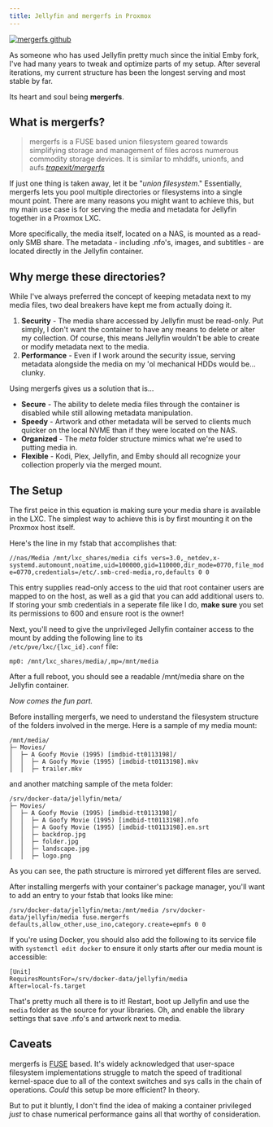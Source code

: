 ```yaml
---
title: Jellyfin and mergerfs in Proxmox
---
```


[![mergerfs github](/assets/blog/mergerfs.png)](https://github.com/trapexit/mergerfs)

As someone who has used Jellyfin pretty much since the initial Emby fork, I've had many years to tweak and optimize parts of my setup. After several iterations, my current structure has been the longest serving and most stable by far.

Its heart and soul being **mergerfs**.

## What is mergerfs?
> mergerfs is a FUSE based union filesystem geared towards simplifying storage and management of files across numerous commodity storage devices. It is similar to mhddfs, unionfs, and aufs.<cite>[trapexit/mergerfs](https://github.com/trapexit/mergerfs)</cite>

If just one thing is taken away, let it be "*union filesystem*." Essentially, mergerfs lets you pool multiple directories or filesystems into a single mount point. There are many reasons you might want to achieve this, but my main use case is for serving the media and metadata for Jellyfin together in a Proxmox LXC.

More specifically, the media itself, located on a NAS, is mounted as a read-only SMB share. The metadata - including .nfo's, images, and subtitles - are located directly in the Jellyfin container.

## Why merge these directories?
While I've always preferred the concept of keeping metadata next to my media files, two deal breakers have kept me from actually doing it.

1. **Security** - The media share accessed by Jellyfin must be read-only. Put simply, I don't want the container to have any means to delete or alter my collection. Of course, this means Jellyfin wouldn't be able to create or modify metadata next to the media.
2. **Performance** - Even if I work around the security issue, serving metadata alongside the media on my 'ol mechanical HDDs would be... clunky.

Using mergerfs gives us a solution that is...
- **Secure** - The ability to delete media files through the container is disabled while still allowing metadata manipulation.
- **Speedy** - Artwork and other metadata will be served to clients much quicker on the local NVME than if they were located on the NAS.
- **Organized** - The *meta* folder structure mimics what we're used to putting media in.
- **Flexible** - Kodi, Plex, Jellyfin, and Emby should all recognize your collection properly via the merged mount.

## The Setup
The first peice in this equation is making sure your media share is available in the LXC. The simplest way to achieve this is by first mounting it on the Proxmox host itself.

Here's the line in my fstab that accomplishes that:

`//nas/Media /mnt/lxc_shares/media cifs vers=3.0,_netdev,x-systemd.automount,noatime,uid=100000,gid=110000,dir_mode=0770,file_mode=0770,credentials=/etc/.smb-cred-media,ro,defaults 0 0`

This entry supplies read-only access to the uid that root container users are mapped to on the host, as well as a gid that you can add additional users to. If storing your smb credentials in a seperate file like I do, **make sure** you set its permissions to 600 and ensure root is the owner!

Next, you'll need to give the unprivileged Jellyfin container access to the mount by adding the following line to its<br>`/etc/pve/lxc/{lxc_id}.conf` file:

`mp0: /mnt/lxc_shares/media/,mp=/mnt/media`

After a full reboot, you should see a readable /mnt/media share on the Jellyfin container.

*Now comes the fun part.*

Before installing mergerfs, we need to understand the filesystem structure of the folders involved in the merge. Here is a sample of my media mount:

```
/mnt/media/
├─ Movies/
│  ├─ A Goofy Movie (1995) [imdbid-tt0113198]/
│  │  ├─ A Goofy Movie (1995) [imdbid-tt0113198].mkv
│  │  ├─ trailer.mkv
```

and another matching sample of the meta folder:

```
/srv/docker-data/jellyfin/meta/
├─ Movies/
│  ├─ A Goofy Movie (1995) [imdbid-tt0113198]/
│  │  ├─ A Goofy Movie (1995) [imdbid-tt0113198].nfo
│  │  ├─ A Goofy Movie (1995) [imdbid-tt0113198].en.srt
│  │  ├─ backdrop.jpg
│  │  ├─ folder.jpg
│  │  ├─ landscape.jpg
│  │  ├─ logo.png
```

As you can see, the path structure is mirrored yet different files are served.

After installing mergerfs with your container's package manager, you'll want to add an entry to your fstab that looks like mine:

`/srv/docker-data/jellyfin/meta:/mnt/media /srv/docker-data/jellyfin/media fuse.mergerfs defaults,allow_other,use_ino,category.create=epmfs 0 0`

If you're using Docker, you should also add the following to its service file with `systemctl edit docker` to ensure it only starts after our media mount is accessible:

```
[Unit]
RequiresMountsFor=/srv/docker-data/jellyfin/media
After=local-fs.target
```

That's pretty much all there is to it! Restart, boot up Jellyfin and use the `media` folder as the source for your libraries. Oh, and enable the library settings that save .nfo's and artwork next to media.


## Caveats
mergerfs is [FUSE](https://en.wikipedia.org/wiki/Filesystem_in_Userspace) based. It's widely acknowledged that user-space filesystem implementations struggle to match the speed of traditional kernel-space due to all of the context switches and sys calls in the chain of operations. *Could* this setup be more efficient? In theory.

But to put it bluntly, I don't find the idea of making a container privileged *just* to chase numerical performance gains all that worthy of consideration.
